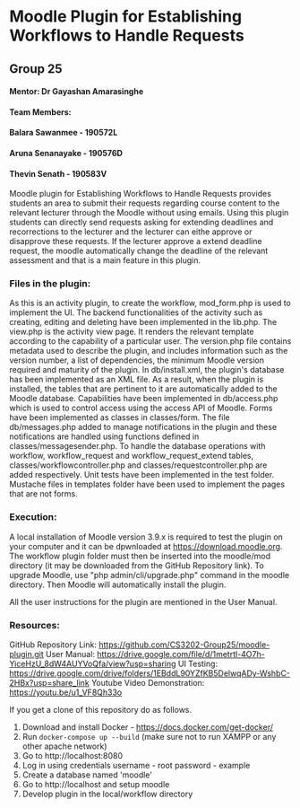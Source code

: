 # Moodle Plugin for Establishing Workflows to Handle Requests

## Group 25

#### Mentor: Dr Gayashan Amarasinghe

#### Team Members:
#### Balara Sawanmee - 190572L
#### Aruna Senanayake - 190576D
#### Thevin Senath - 190583V

Moodle plugin for Establishing Workflows to Handle Requests provides students an area to submit their requests regarding course content to the relevant lecturer through the Moodle without using emails. Using this plugin students can directly send requests asking for extending deadlines and recorrections to the lecturer and the lecturer can eithe approve or disapprove these requests. If the lecturer approve a extend deadline request, the moodle automatically change the deadline of the relevant assessment and that is a main feature in this plugin.

### Files in the plugin:

As this is an activity plugin, to create the workflow, mod_form.php is used to implement the UI.
The backend functionalities of the activity such as creating, editing and deleting have been implemented in the lib.php.
The view.php is the activity view page. It renders the relevant template according to the capability of a particular user.
The version.php file contains metadata used to describe the plugin, and includes information such as the version number, a list of dependencies, the minimum Moodle version required and maturity of the plugin.
In db/install.xml, the plugin's database has been implemented as an XML file. As a result, when the plugin is installed, the tables that are pertinent to it are automatically added to the Moodle database.
Capabilities have been implemented in db/access.php which is used to control access using the access API of Moodle.
Forms have been implemented as classes in classes/form.
The file db/messages.php added to manage notifications in the plugin and these notifications are handled using functions defined in classes/messagesender.php.
To handle the database operations with workflow, workflow_request and workflow_request_extend tables, classes/workflowcontroller.php and classes/requestcontroller.php are added respectively.
Unit tests have been implemented in the test folder.
Mustache files in templates folder have been used to implement the pages that are not forms.

### Execution:

A local installation of Moodle version 3.9.x is required to test the plugin on your computer and it can be dpwnloaded at https://download.moodle.org. The workflow plugin folder must then be inserted into the moodle/mod directory (it may be downloaded from the GitHub Repository link). To upgrade Moodle, use 
"php admin/cli/upgrade.php" command in the moodle directory. Then Moodle will automatically install the plugin.


All the user instructions for the plugin are mentioned in the User Manual.

### Resources:

GitHub Repository Link: https://github.com/CS3202-Group25/moodle-plugin.git
User Manual: https://drive.google.com/file/d/1metrtl-4O7h-YiceHzU_8dW4AUYVoQfa/view?usp=sharing
UI Testing: https://drive.google.com/drive/folders/1EBddL90YZfKB5DelwqADy-WshbC-2HBx?usp=share_link
Youtube Video Demonstration: https://youtu.be/u1_VF8Qh33o


If you get a clone of this repository do as follows.

1. Download and install Docker - https://docs.docker.com/get-docker/
2. Run ``` docker-compose up --build ``` (make sure not to run XAMPP or any other apache network)
3. Go to http://localhost:8080
4. Log in using credentials
    username - root
    password - example
5. Create a database named 'moodle'
6. Go to http://localhost and setup moodle
7. Develop plugin in the local/workflow directory